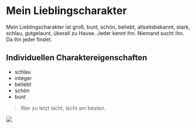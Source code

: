 # Mein Lieblingscharakter

Mein Lieblingscharakter ist groß, bunt, schön, beliebt, allseitsbekannt, stark, schlau, gutgelaunt, überall zu Hause.
Jeder kennt ihn. Niemand sucht ihn. Da ihn jeder findet.

## Individuellen Charaktereigenschaften

* schlau
* integer
* beliebt
* schön
* bunt

> Wer zu letzt lacht,
> lacht am besten.


<img src="https://cdn.pixabay.com/photo/2020/05/20/03/50/gears-5193383_960_720.png"/>

